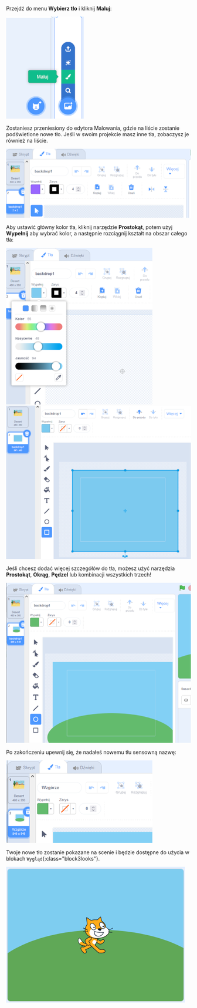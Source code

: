 Przejdź do menu **Wybierz tło** i kliknij **Maluj**:

![Opcja „Maluj” w menu „Wybierz tło”.](images/paint-backdrop.png)

Zostaniesz przeniesiony do edytora Malowania, gdzie na liście zostanie podświetlone nowe tło. Jeśli w swoim projekcie masz inne tła, zobaczysz je również na liście.

![Nowe tło zostanie otwarte w edytorze Malowania i będzie podświetlone na liście.](images/new-background-in-editor.png)

Aby ustawić główny kolor tła, kliknij narzędzie **Prostokąt**, potem użyj **Wypełnij** aby wybrać kolor, a następnie rozciągnij kształt na obszar całego tła:

![Menu wyboru Wypełnij z suwakami „Kolor”, „Nasycenie” i „Jasność”.](images/fill-colour-tool.png) ![Jasnoniebieski prostokąt większy niż płótno/scena, aby stworzyć całkowicie jasnoniebieskie tło.](images/single-colour-backdrop.png)

Jeśli chcesz dodać więcej szczegółów do tła, możesz użyć narzędzia **Prostokąt**, **Okrąg**, **Pędzel** lub kombinacji wszystkich trzech!

![Płótno tła z jasnoniebieskim prostokątem, a przed nim mniejsze zielone kółko przedstawiające wzgórze.](images/hill-backdrop.png)

Po zakończeniu upewnij się, że nadałeś nowemu tłu sensowną nazwę:

![Wpisano pole nazwy tła ze słowem „Wzgórze”.](images/name-backdrop.png)

Twoje nowe tło zostanie pokazane na scenie i będzie dostępne do użycia w blokach `Wygląd`{:class="block3looks"}.

![Nowe tło wzgórza i duszek Scratch Cat na scenie.](images/finished-backdrop.png)
